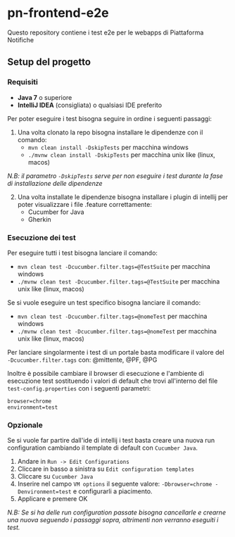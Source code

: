# pn-frontend-e2e

Questo repository contiene i test e2e per le webapps di Piattaforma Notifiche

## Setup del progetto

### Requisiti

- **Java 7** o superiore
- **IntelliJ IDEA** (consigliata) o qualsiasi IDE preferito

Per poter eseguire i test bisogna seguire in ordine i seguenti passaggi:

1. Una volta clonato la repo bisogna installare le dipendenze con il comando:
    - `mvn clean install -DskipTests` per macchina windows
    - `./mvnw clean install -DskipTests` per macchina unix like (linux, macos)

_N.B: il parametro `-DskipTests` serve per non eseguire i test durante la fase di installazione delle dipendenze_

2. Una volta installate le dipendenze bisogna installare i plugin di intellij per poter visualizzare i file .feature
   correttamente:
    - Cucumber for Java
    - Gherkin

### Esecuzione dei test

Per eseguire tutti i test bisogna lanciare il comando:

- `mvn clean test -Dcucumber.filter.tags=@TestSuite` per macchina windows
- `./mvnw clean test -Dcucumber.filter.tags=@TestSuite` per macchina unix like (linux, macos)

Se si vuole eseguire un test specifico bisogna lanciare il comando:

- `mvn clean test -Dcucumber.filter.tags=@nomeTest` per macchina windows
- `./mvnw clean test -Dcucumber.filter.tags=@nomeTest` per macchina unix like (linux, macos)

Per lanciare singolarmente i test di un portale basta modificare il valore del `-Dcucumber.filter.tags` con: @mittente,
@PF, @PG

Inoltre è possibile cambiare il browser di esecuzione e l'ambiente di esecuzione test sostituendo i valori di default
che trovi
all'interno del file `test-config.properties` con i seguenti parametri:

```
browser=chrome
environment=test
```

### Opzionale

Se si vuole far partire dall'ide di intellij i test basta creare una nuova run configuration cambiando il template di
default con `Cucumber Java`.

1. Andare in `Run -> Edit Configurations`
2. Cliccare in basso a sinistra su `Edit configuration templates`
3. Cliccare su `Cucumber Java`
4. Inserire nel campo `VM options` il seguente valore: `-Dbrowser=chrome -Denvironment=test` e configurarli a
   piacimento.
5. Applicare e premere OK

_N.B: Se si ha delle run configuration passate bisogna cancellarle e crearne una nuova seguendo i passaggi sopra,
altrimenti
non verranno eseguiti i test._


